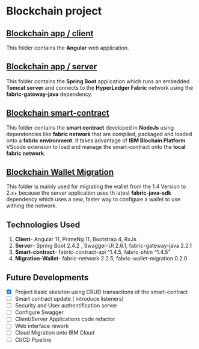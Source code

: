 # Blockchain project

## [Blockchain app / client](https://github.com/botsteve/blockchain/tree/main/blockchain-app/client)
  This folder contains the **Angular** web application.
  
## [Blockchain app / server](https://github.com/botsteve/blockchain/tree/main/blockchain-app/server)
  This folder contains the **Spring Boot** application which runs an embedded **Tomcat server** and connects to the **HyperLedger Fabric** network using the **fabric-gateway-java** dependency.
  
## [Blockchain smart-contract](https://github.com/botsteve/blockchain/tree/main/blockchain-contract)
  This folder contains the **smart contract** developed in **NodeJs** using dependencies like **fabric network** that are compiled, packaged and loaded onto a **fabric environment**. It takes advantage of **IBM Blochain Platform** VScode extension to load and manage the smart-contract onto the __local fabric network__.

## [Blockchain Wallet Migration](https://github.com/botsteve/blockchain/tree/main/WalletMigration)
  This folder is mainly used for migrating the wallet from the 1.4 Version to 2.x+ because the server application uses th latest **fabric-java-sdk** dependency which uses a new, faster way to configure a wallet to use withing the network.
  
## Technologies Used 
1. **Client**- Angular 11, PrimeNg 11, Bootstrap 4, RxJs
2. **Server**- Spring Boot 2.4.2 , Swagger-UI 2.6.1, fabric-gateway-java 2.2.1
3. **Smart-contract**-  fabric-contract-api ^1.4.5, fabric-shim ^1.4.5"
4. **Migration-Wallet**-  fabric-network 2.2.5, fabric-wallet-migration 0.2.0

## Future Developments
- [x] Project basic skeleton using CRUD transactions of the smart-contract
- [ ] Smart contract update ( introduce listeners)
- [ ] Security and User authentification server
- [ ] Configure Swagger
- [ ] Client/Server Applications code refactor
- [ ] Web interface rework
- [ ] Cloud Migration onto IBM Cloud
- [ ] CI/CD Pipeline
